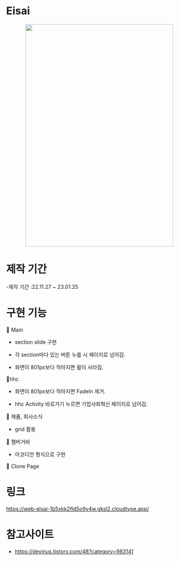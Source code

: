 # Eisai

<div align ="center"><img src ="https://user-images.githubusercontent.com/102526230/215438649-b55af2c3-3acf-4586-9317-2355a1ebb299.png" width="400px" height="600px"></div>

# 제작 기간

-제작 기간 :22.11.27 ~ 23.01.25

# 구현 기능

📌 Main
- section slide 구현

- 각 section마다 있는 버튼 누를 시 페이지로 넘어감.

- 화면이 801px보다 작아지면 휠이 사라짐.



📌hhc

- 화면이 801px보다 작아지면 FadeIn 제거.

- hhc Activity 바로가기 누르면 기업사회혁신 페이지로 넘어감.



📌 제품, 회사소식

- grid 활용




📌 햄버거바 

- 아코디언 형식으로 구현



📌 Clone Page


# 링크

https://web-eisai-1b5xkk2fld5o9v4w.gksl2.cloudtype.app/

# 참고사이트

- https://devinus.tistory.com/48?category=983141

